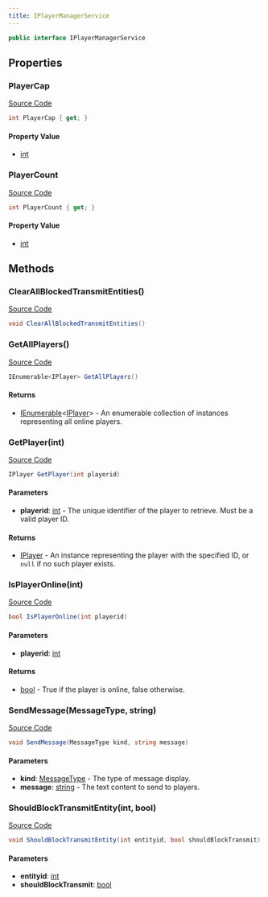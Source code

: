 ```yaml
---
title: IPlayerManagerService
---
```


```csharp
public interface IPlayerManagerService
```

## Properties

### PlayerCap

[Source Code](https://github.com/swiftly-solution/swiftlys2/blob/main/managed/src/SwiftlyS2.Shared/Modules/Players/IPlayerManager.cs#L19)

```csharp
int PlayerCap { get; }
```

#### Property Value

- [int](https://learn.microsoft.com/dotnet/api/system.int32)

### PlayerCount

[Source Code](https://github.com/swiftly-solution/swiftlys2/blob/main/managed/src/SwiftlyS2.Shared/Modules/Players/IPlayerManager.cs#L14)

```csharp
int PlayerCount { get; }
```

#### Property Value

- [int](https://learn.microsoft.com/dotnet/api/system.int32)

## Methods

### ClearAllBlockedTransmitEntities()

[Source Code](https://github.com/swiftly-solution/swiftlys2/blob/main/managed/src/SwiftlyS2.Shared/Modules/Players/IPlayerManager.cs#L36)

```csharp
void ClearAllBlockedTransmitEntities()
```

### GetAllPlayers()

[Source Code](https://github.com/swiftly-solution/swiftlys2/blob/main/managed/src/SwiftlyS2.Shared/Modules/Players/IPlayerManager.cs#L50)

```csharp
IEnumerable<IPlayer> GetAllPlayers()
```

#### Returns

- [IEnumerable](https://learn.microsoft.com/dotnet/api/system.collections.generic.ienumerable-1)<[IPlayer](/docs/api/shared/players/iplayer)> - An enumerable collection of <xref href="SwiftlyS2.Shared.Players.IPlayer" data-throw-if-not-resolved="false"></xref> instances representing all online players.

### GetPlayer(int)

[Source Code](https://github.com/swiftly-solution/swiftlys2/blob/main/managed/src/SwiftlyS2.Shared/Modules/Players/IPlayerManager.cs#L44)

```csharp
IPlayer GetPlayer(int playerid)
```

#### Parameters

- **playerid**: [int](https://learn.microsoft.com/dotnet/api/system.int32) - The unique identifier of the player to retrieve. Must be a valid player ID.

#### Returns

- [IPlayer](/docs/api/shared/players/iplayer) - An <xref href="SwiftlyS2.Shared.Players.IPlayer" data-throw-if-not-resolved="false"></xref> instance representing the player with the specified ID, or <code>null</code> if no such
    player exists.

### IsPlayerOnline(int)

[Source Code](https://github.com/swiftly-solution/swiftlys2/blob/main/managed/src/SwiftlyS2.Shared/Modules/Players/IPlayerManager.cs#L9)

```csharp
bool IsPlayerOnline(int playerid)
```

#### Parameters

- **playerid**: [int](https://learn.microsoft.com/dotnet/api/system.int32)

#### Returns

- [bool](https://learn.microsoft.com/dotnet/api/system.boolean) - True if the player is online, false otherwise.

### SendMessage(MessageType, string)

[Source Code](https://github.com/swiftly-solution/swiftlys2/blob/main/managed/src/SwiftlyS2.Shared/Modules/Players/IPlayerManager.cs#L26)

```csharp
void SendMessage(MessageType kind, string message)
```

#### Parameters

- **kind**: [MessageType](/docs/api/shared/players/messagetype) - The type of message display.
- **message**: [string](https://learn.microsoft.com/dotnet/api/system.string) - The text content to send to players.

### ShouldBlockTransmitEntity(int, bool)

[Source Code](https://github.com/swiftly-solution/swiftlys2/blob/main/managed/src/SwiftlyS2.Shared/Modules/Players/IPlayerManager.cs#L31)

```csharp
void ShouldBlockTransmitEntity(int entityid, bool shouldBlockTransmit)
```

#### Parameters

- **entityid**: [int](https://learn.microsoft.com/dotnet/api/system.int32)
- **shouldBlockTransmit**: [bool](https://learn.microsoft.com/dotnet/api/system.boolean)

